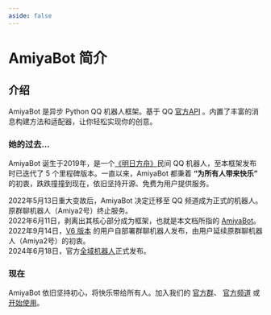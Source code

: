 ```yaml
---
aside: false
---
```


# AmiyaBot 简介

## 介绍

AmiyaBot 是异步 Python QQ 机器人框架。基于 QQ [官方API](https://bot.q.qq.com/wiki/develop/api-v2/)
。内置了丰富的消息构建方法和适配器，让你轻松实现你的创意。

### 她的过去...

AmiyaBot 诞生于2019年，是一个[《明日方舟》](https://ak.hypergryph.com/index)民间 QQ 机器人，至本框架发布时已迭代了 5
个里程碑版本。一直以来，AmiyaBot 都秉着 **“为所有人带来快乐”** 的初衷，跌跌撞撞到现在，依旧坚持开源、免费为用户提供服务。

2022年5月13日重大变故后，AmiyaBot 决定迁移至 QQ 频道成为正式的机器人。原群聊机器人（Amiya2号）终止服务。<br>
2022年6月11日，剥离出其核心部分成为框架，也就是本文档所指的 [AmiyaBot](/)。<br>
2022年9月14日，[V6 版本](/guide/deploy/) 的用户自部署群聊机器人发布，由用户延续原群聊机器人（Amiya2号）的初衷。<br>
2024年6月18日，官方[全域机器人](/guide/deploy/#官方版兔兔)正式发布。

### 现在

AmiyaBot 依旧坚持初心，将快乐带给所有人。加入我们的
[官方群](https://qm.qq.com/q/9ft0w6HQj0)、
[官方频道](https://qun.qq.com/qqweb/qunpro/share?_wv=3&_wwv=128&appChannel=share&inviteCode=1W4sJux&appChannel=share&businessType=9&from=181074&biz=ka&shareSource=5)
或
[开始使用](/guide/deploy/)。
